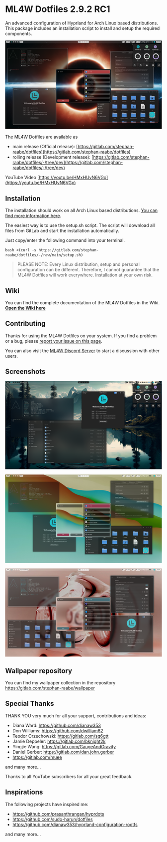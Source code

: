 # ML4W Dotfiles 2.9.2 RC1

An advanced configuration of Hyprland for Arch Linux based distributions. This package includes an installation script to install and setup the required components.

[![Screenshot](screenshots/screenshot2.png "Screenshot")](screenshots/screenshot2.png)

The ML4W Dotfiles are available as 

- main release (Official release): [https://gitlab.com/stephan-raabe/dotfiles](https://gitlab.com/stephan-raabe/dotfiles)
- rolling release (Development release): [https://gitlab.com/stephan-raabe/dotfiles/-/tree/dev](https://gitlab.com/stephan-raabe/dotfiles/-/tree/dev)

YouTube Video [https://youtu.be/HMxHUvN6VGo](https://youtu.be/HMxHUvN6VGo)

## Installation

The installation should work on all Arch Linux based distributions. [You can find more information here](https://gitlab.com/stephan-raabe/dotfiles/-/wikis/home).

The easiest way is to use the setup.sh script. The script will download all files from GitLab and start the installation automatically.

Just copy/enter the following command into your terminal.

```
bash <(curl -s https://gitlab.com/stephan-raabe/dotfiles/-/raw/main/setup.sh)
```

> PLEASE NOTE: Every Linux distribution, setup and personal configuration can be different. Therefore, I cannot guarantee that the ML4W Dotfiles will work everywhere. Installation at your own risk.

## Wiki

You can find the complete documentation of the ML4W Dotfiles in the Wiki. <b>[Open the Wiki here](https://gitlab.com/stephan-raabe/dotfiles/-/wikis/home)</b>

## Contributing

Thanks for using the ML4W Dotfiles on your system. If you find a problem or a bug, please [report your issue on this page](https://gitlab.com/stephan-raabe/dotfiles/-/issues/?sort=created_date&state=opened).

You can also visit the [ML4W Discord Server](https://discord.gg/c4fJK7Za3g) to start a discussion with other users.

## Screenshots

[![Screenshot](screenshots/screenshot1.png "Screenshot")](screenshots/screenshot1.png)

[![Screenshot](screenshots/screenshot3.png "Screenshot")](screenshots/screenshot3.png)

[![Screenshot](screenshots/screenshot4.png "Screenshot")](screenshots/screenshot5.png)

## Wallpaper repository

You can find my wallpaper collection in the repository https://gitlab.com/stephan-raabe/wallpaper

## Special Thanks

THANK YOU very much for all your support, contributions and ideas:

- Diana Ward: https://github.com/dianaw353
- Don Williams: https://github.com/dwilliam62
- Teodor Orzechowski: https://gitlab.com/sq6gtt
- Jamie Deppeler: https://gitlab.com/bknight2k
- Yingjie Wang: https://gitlab.com/GaugeAndGravity
- Daniel Gerber: https://gitlab.com/dan.john.gerber
- https://gitlab.com/muee

and many more...

Thanks to all YouTube subscribers for all your great feedback.

## Inspirations

The following projects have inspired me:

- https://github.com/prasanthrangan/hyprdots
- https://github.com/sudo-harun/dotfiles
- https://github.com/dianaw353/hyprland-configuration-rootfs

and many more...
